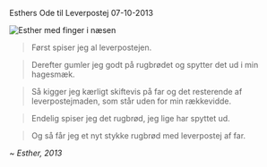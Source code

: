 Esthers Ode til Leverpostej
07-10-2013


![Esther med finger i næsen](https://log.logiskhave.dk/static/20131007_esther.png)

> Først spiser jeg al leverpostejen.

> Derefter gumler jeg godt på rugbrødet og spytter det ud i min hagesmæk.

> Så kigger jeg kærligt skiftevis på far og det resterende af leverpostejmaden, som står uden for min rækkevidde.

> Endelig spiser jeg det rugbrød, jeg lige har spyttet ud.

> Og så får jeg et nyt stykke rugbrød med leverpostej af far.

*~ Esther, 2013*
